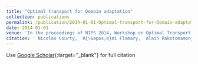 ```yaml
---
title: "Optimal transport for Domain adaptation"
collection: publications
permalink: /publication/2014-01-01-Optimal-transport-for-Domain-adaptation
date: 2014-01-01
venue: 'In the proceedings of NIPS 2014, Workshop on Optimal Transport and Machine Learning'
citation: ' Nicolas Courty,  R{\&apos;e}mi Flamary,  Alain Rakotomamonjy,  Devis Tuia, &quot;Optimal transport for Domain adaptation.&quot; In the proceedings of NIPS 2014, Workshop on Optimal Transport and Machine Learning, 2014.'
---
```

Use [Google Scholar](https://scholar.google.com/scholar?q=Optimal+transport+for+Domain+adaptation){:target="_blank"} for full citation